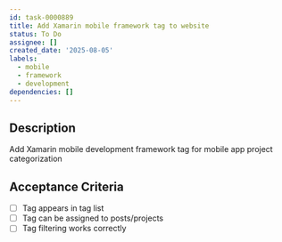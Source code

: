 ```yaml
---
id: task-0000889
title: Add Xamarin mobile framework tag to website
status: To Do
assignee: []
created_date: '2025-08-05'
labels:
  - mobile
  - framework
  - development
dependencies: []
---
```


## Description

Add Xamarin mobile development framework tag for mobile app project categorization

## Acceptance Criteria

- [ ] Tag appears in tag list
- [ ] Tag can be assigned to posts/projects
- [ ] Tag filtering works correctly
